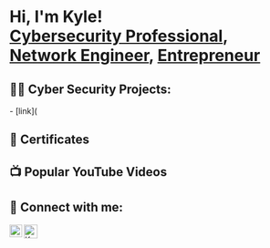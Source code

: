 <h1>Hi, I'm Kyle! <br/><a href="https://github.com/KS9O">Cybersecurity Professional</a>, <a href="https://www.linkedin.com/in/Kyle-Sopt/">Network Engineer</a>, <a href="https://tryhackme.com/p/KS90">Entrepreneur</a></h1>

<h2>👨‍💻 Cyber Security Projects:</h2>
- [link](
  
<h2> 📃 Certificates</h2>  

<h2>📺 Popular YouTube Videos</h2>



<h2> 🤳 Connect with me:</h2>

[<img align="left" alt="KyleSopt | LinkedIn" width="22px" src="https://cdn.jsdelivr.net/npm/simple-icons@v3/icons/linkedin.svg" />][linkedin]
[<img align="left" alt="KyleSopt | TryHackMe" width="24px" src="https://github.com/KS9O/KS9O/assets/132106064/8e16dd3d-4d11-45d6-97c7-97b22d1a0960" />][tryhackme]

[linkedin]: https://linkedin.com/in/Kyle-Sopt/
[tryhackme]: https://tryhackme.com/p/KS90
<!--
**KS9O/KS9O** is a ✨ _special_ ✨ repository because its `README.md` (this file) appears on your GitHub profile.

Here are some ideas to get you started:

- 🔭 I’m currently working on ...
- 🌱 I’m currently learning ...
- 👯 I’m looking to collaborate on ...
- 🤔 I’m looking for help with ...
- 💬 Ask me about ...
- 📫 How to reach me: ...
- 😄 Pronouns: ...
- ⚡ Fun fact: ...
-->
